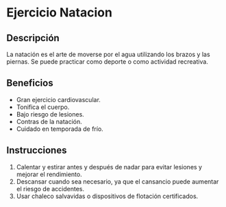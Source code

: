 # Ejercicio Natacion

## Descripción
La natación es el arte de moverse por el agua utilizando los brazos y las piernas. Se puede practicar como deporte o como actividad recreativa. 

## Beneficios
- Gran ejercicio cardiovascular.
- Tonifica el cuerpo.
- Bajo riesgo de lesiones.
- Contras de la natación. 
- Cuidado en temporada de frío.

## Instrucciones
1. Calentar y estirar antes y después de nadar para evitar lesiones y mejorar el rendimiento. 
2. Descansar cuando sea necesario, ya que el cansancio puede aumentar el riesgo de accidentes. 
3. Usar chaleco salvavidas o dispositivos de flotación certificados. 